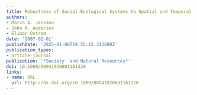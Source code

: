 ```yaml
---
title: Robustness of Social-Ecological Systems to Spatial and Temporal Variability
authors:
- Marco A. Janssen
- John M. Anderies
- Elinor Ostrom
date: '2007-02-01'
publishDate: '2025-01-06T19:55:12.313600Z'
publication_types:
- article-journal
publication: '*Society  and Natural Resources*'
doi: 10.1080/08941920601161320
links:
- name: URL
  url: http://dx.doi.org/10.1080/08941920601161320
---
```


